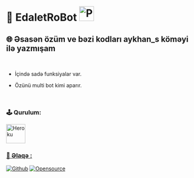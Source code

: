 # **🐺 EdaletRoBot** <img title="PP" height="40" src="https://avatars.githubusercontent.com/u/99437747?v=4">

## **🌐 Əsasən özüm ve bəzi kodları aykhan_s köməyi ilə yazmışam**
</br>

- İçində sadə funksiyalar var.

- Özünü multi bot kimi aparır.
</br>


### **🕹 Qurulum:**

<p><a href="https://heroku.com/deploy?template=https://github.com/Fakebody31/edaletasistan"><img alt="Heroku" width="52px" src="https://www.nicepng.com/png/full/223-2233246_heroku-logo-salesforce-heroku.png"></p>

### **📨 Əlaqə :**

[![Github](https://img.shields.io/badge/Github-525252?style=for-the-badge&logo=github)](https://github.com/EdaletRoBot) [![Opensource](https://img.shields.io/badge/Telegram-2CA5E0?style=for-the-badge&logo=telegram&logoColor=white)](https://t.me/edalet_22)

</br>
